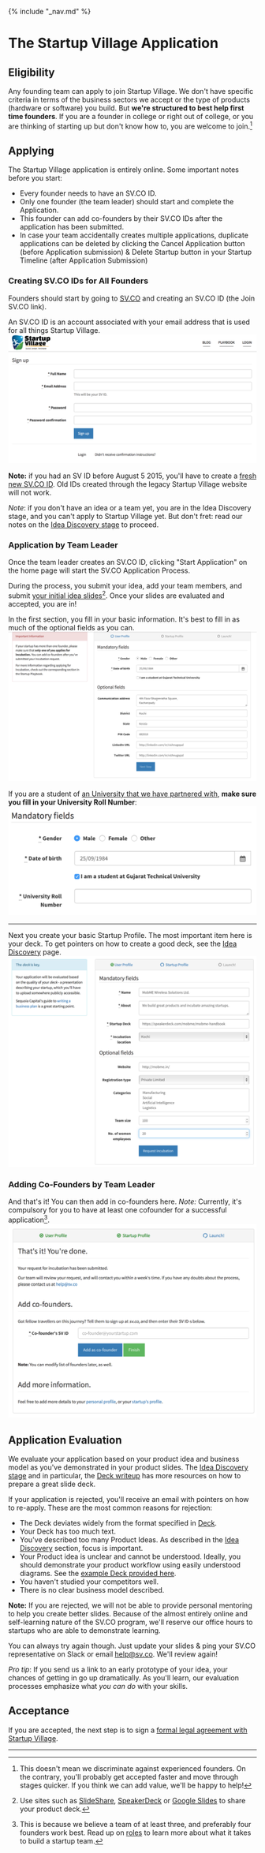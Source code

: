 {% include "_nav.md" %}

# The Startup Village Application

## Eligibility

Any founding team can apply to join Startup Village. We don't have specific criteria in terms of the business sectors we accept or the type of products (hardware or software) you build. But **we're structured to best help first time founders**. If you are a founder in college or right out of college, or you are thinking of starting up but don't know how to, you are welcome to join.[^1]

## Applying

The Startup Village application is entirely online. Some important notes before you start:

* Every founder needs to have an SV.CO ID.
* Only one founder (the team leader) should start and complete the Application.
* This founder can add co-founders by their SV.CO IDs after the application has been submitted.
* In case your team accidentally creates multiple applications, duplicate applications can be deleted by clicking the Cancel Application button (before Application submission) & Delete Startup button in your Startup Timeline (after Application Submission)

### Creating SV.CO IDs for All Founders

Founders should start by going to [SV.CO](https://sv.co) and creating an SV.CO ID (the Join SV.CO link).

An SV.CO ID is an account associated with your email address that is used for all things Startup Village.
![Image of SV.CO ID Creation Process](images/apply0.png)

**Note:** if you had an SV ID before August 5 2015, you'll have to create a [fresh new SV.CO ID](https://sv.co/). Old IDs created through the legacy Startup Village website will not work.

*Note*: if you don't have an idea or a team yet, you are in the Idea Discovery stage, and you can't apply to Startup Village yet. But don't fret: read our notes on the [Idea Discovery stage](stages/5.1-idea-discovery.md) to proceed.

### Application by Team Leader

Once the team leader creates an SV.CO ID, clicking "Start Application" on the home page will start the SV.CO Application Process.

During the process, you submit your idea, add your team members, and submit [your initial idea slides](stages/5.1.1-deck.md)[^2]. Once your slides are evaluated and accepted, you are in!

In the first section, you fill in your basic information. It's best to fill in as much of the optional fields as you can.
![Image of the application process](images/apply1.png)

If you are a student of [an University that we have partnered with](1-partnership.md), **make sure you fill in your University Roll Number**:
![Image of the University Roll Number Addition](images/apply1.1.png)

---
Next you create your basic Startup Profile. The most important item here is your deck. To get pointers on how to create a good deck, see the [Idea Discovery](stages/5.1-idea-discovery.md) page.
![Images of the application process](images/apply2.png)

### Adding Co-Founders by Team Leader
And that's it! You can then add in co-founders here. *Note:* Currently, it's compulsory for you to have at least one cofounder for a successful application[^3].
![Images of the application process](images/apply3.png)

## Application Evaluation
We evaluate your application based on your product idea and business model as you've demonstrated in your product slides. The [Idea Discovery stage](stages/5.1-idea-discovery.md) and in particular, the [Deck writeup](stages/5.1.1-deck.md) has more resources on how to prepare a great slide deck.

If your application is rejected, you'll receive an email with pointers on how to re-apply. These are the most common reasons for rejection:

* The Deck deviates widely from the format specified in [Deck](stages/5.1.1-deck.md).
* Your Deck has too much text.
* You've described too many Product Ideas. As described in the [Idea Discovery](stages/5.1-idea-discovery.md) section, focus is important.
* Your Product idea is unclear and cannot be understood. Ideally, you should demonstrate your product workflow using easily understood diagrams. See the [example Deck provided here](stages/5.1.1-deck.md).
* You haven't studied your competitors well.
* There is no clear business model described.

**Note:** If you are rejected, we will not be able to provide personal mentoring to help you create better slides. Because of the almost entirely online and self-learning nature of the SV.CO program, we'll reserve our office hours to startups who are able to demonstrate learning.

You can always try again though. Just update your slides & ping your SV.CO representative on Slack or email help@sv.co. We'll review again!

*Pro tip*: If you send us a link to an early prototype of your idea, your chances of getting in go up dramatically. As you'll learn, our evaluation processes emphasize what *you can do* with your skills. 

## Acceptance
If you are accepted, the next step is to sign a [formal legal agreement with Startup Village](2-legal-agreement.md). 

---
[^1]: This doesn't mean we discriminate against experienced founders. On the contrary, you'll probably get accepted faster and move through stages quicker. If you think we can add value, we'll be happy to help!
[^2]: Use sites such as [SlideShare](http://www.slideshare.net), [SpeakerDeck](https://speakerdeck.com) or [Google Slides](http://www.google.com/slides/about/) to share your product deck.
[^3]: This is because we believe a team of at least three, and preferably four founders work best. Read up on [roles](5-startup-roles.md) to learn more about what it takes to build a startup team.
